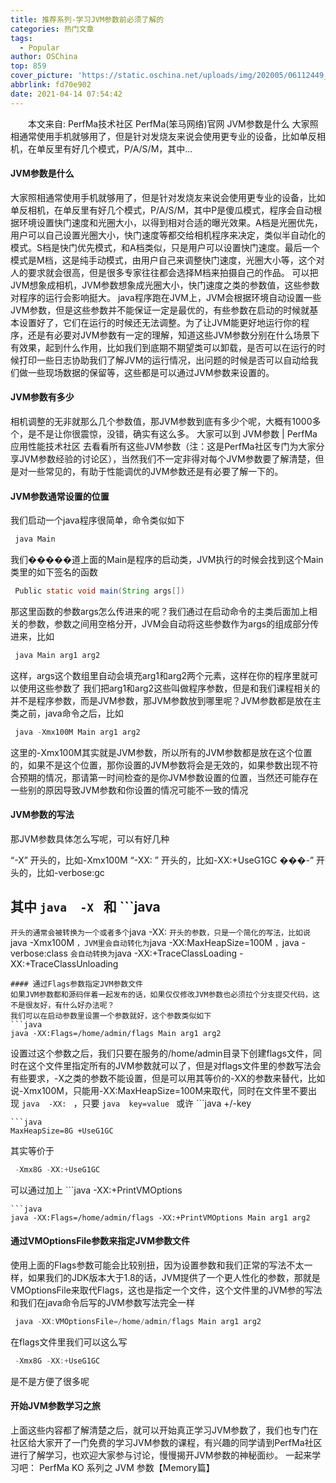 ```yaml
---
title: 推荐系列-学习JVM参数前必须了解的
categories: 热门文章
tags:
  - Popular
author: OSChina
top: 859
cover_picture: 'https://static.oschina.net/uploads/img/202005/06112449_GY46.jpg'
abbrlink: fd70e902
date: 2021-04-14 07:54:42
---
```


&emsp;&emsp;本文来自: PerfMa技术社区 PerfMa(笨马网络)官网 JVM参数是什么 大家照相通常使用手机就够用了，但是针对发烧友来说会使用更专业的设备，比如单反相机，在单反里有好几个模式，P/A/S/M，其中...
<!-- more -->

                                                                                                                                                                                         
#### JVM参数是什么 
大家照相通常使用手机就够用了，但是针对发烧友来说会使用更专业的设备，比如单反相机，在单反里有好几个模式，P/A/S/M，其中P是傻瓜模式，程序会自动根据环境设置快门速度和光圈大小，以得到相对合适的曝光效果。A档是光圈优先，用户可以自己设置光圈大小，快门速度等都交给相机程序来决定，类似半自动化的模式。S档是快门优先模式，和A档类似，只是用户可以设置快门速度。最后一个模式是M档，这是纯手动模式，由用户自己来调整快门速度，光圈大小等，这个对人的要求就会很高，但是很多专家往往都会选择M档来拍摄自己的作品。 
可以把JVM想象成相机，JVM参数想象成光圈大小，快门速度之类的参数值，这些参数对程序的运行会影响挺大。 
java程序跑在JVM上，JVM会根据环境自动设置一些JVM参数，但是这些参数并不能保证一定是最优的，有些参数在启动的时候就基本设置好了，它们在运行的时候还无法调整。为了让JVM能更好地运行你的程序，还是有必要对JVM参数有一定的理解，知道这些JVM参数分别在什么场景下有效果，起到什么作用，比如我们到底期不期望类可以卸载，是否可以在运行的时候打印一些日志协助我们了解JVM的运行情况，出问题的时候是否可以自动给我们做一些现场数据的保留等，这些都是可以通过JVM参数来设置的。 
#### JVM参数有多少 
相机调整的无非就那么几个参数值，那JVM参数到底有多少个呢，大概有1000多个，是不是让你很震惊，没错，确实有这么多。 大家可以到 JVM参数 | PerfMa应用性能技术社区 去看看所有这些JVM参数（注：这是PerfMa社区专门为大家分享JVM参数经验的讨论区），当然我们不一定非得对每个JVM参数要了解清楚，但是对一些常见的，有助于性能调优的JVM参数还是有必要了解一下的。 
 
#### JVM参数通常设置的位置 
我们启动一个java程序很简单，命令类似如下 
 ```java 
  java Main

  ```  
我们�����道上面的Main是程序的启动类，JVM执行的时候会找到这个Main类里的如下签名的函数 
 ```java 
  Public static void main(String args[])

  ```  
那这里函数的参数args怎么传进来的呢？我们通过在启动命令的主类后面加上相关的参数，参数之间用空格分开，JVM会自动将这些参数作为args的组成部分传进来，比如 
 ```java 
  java Main arg1 arg2

  ```  
这样，args这个数组里自动会填充arg1和arg2两个元素，这样在你的程序里就可以使用这些参数了 
我们把arg1和arg2这些叫做程序参数，但是和我们课程相关的并不是程序参数，而是JVM参数，那JVM参数放到哪里呢？JVM参数都是放在主类之前，java命令之后，比如 
 ```java 
  java -Xmx100M Main arg1 arg2

  ```  
这里的-Xmx100M其实就是JVM参数，所以所有的JVM参数都是放在这个位置的，如果不是这个位置，那你设置的JVM参数将会是无效的，如果参数出现不符合预期的情况，那请第一时间检查的是你JVM参数设置的位置，当然还可能存在一些别的原因导致JVM参数和你设置的情况可能不一致的情况 
#### JVM参数的写法 
那JVM参数具体怎么写呢，可以有好几种 
 
 “-X” 开头的，比如-Xmx100M 
 “-XX: ” 开头的，比如-XX:+UseG1GC 
 ���-” 开头的，比如-verbose:gc 
 
其中 ```java 
  -X
  ``` 和 ```java 
  -
  ``` 开头的通常会被转换为一个或者多个 ```java 
  -XX:
  ``` 开头的参数，只是一个简化的写法，比如说 ```java 
  -Xmx100M
  ``` ，JVM里会自动转化为 ```java 
  -XX:MaxHeapSize=100M
  ``` ， ```java 
  -verbose:class
  ``` 会自动转换为 ```java 
  -XX:+TraceClassLoading -XX:+TraceClassUnloading
  ```  
#### 通过Flags参数指定JVM参数文件 
如果JVM参数都和源码伴着一起发布的话，如果仅仅修改JVM参数也必须拉个分支提交代码，这不是很友好，有什么好办法呢？ 
我们可以在启动参数里设置一个参数就好，这个参数类似如下 
 ```java 
  java -XX:Flags=/home/admin/flags Main arg1 arg2

  ```  
设置过这个参数之后，我们只要在服务的/home/admin目录下创建flags文件，同时在这个文件里指定所有的JVM参数就可以了，但是对flags文件里的参数写法会有些要求，-X之类的参数不能设置，但是可以用其等价的-XX的参数来替代，比如说-Xmx100M，只能用-XX:MaxHeapSize=100M来取代，同时在文件里不要出现 ```java 
  -XX:
  ``` ，只要 ```java 
  key=value
  ``` 或许 ```java 
  +/-key
  ``` 就可以了，不同的参数之间用换行或者空格分开即可，比如flags文件的内容如下： 
 ```java 
  MaxHeapSize=8G +UseG1GC

  ```  
其实等价于 
 ```java 
  -Xmx8G -XX:+UseG1GC

  ```  
可以通过加上 ```java 
  -XX:+PrintVMOptions
  ``` 可以打印设置过的JVM参数来验证，比如 
 ```java 
  java -XX:Flags=/home/admin/flags -XX:+PrintVMOptions Main arg1 arg2

  ```  
#### 通过VMOptionsFile参数来指定JVM参数文件 
使用上面的Flags参数可能会比较别扭，因为设置参数和我们正常的写法不太一样，如果我们的JDK版本大于1.8的话，JVM提供了一个更人性化的参数，那就是VMOptionsFile来取代Flags，这也是指定一个文件，这个文件里的JVM参的写法和我们在java命令后写的JVM参数写法完全一样 
 ```java 
  java -XX:VMOptionsFile=/home/admin/flags Main arg1 arg2

  ```  
在flags文件里我们可以这么写 
 ```java 
  -Xmx8G -XX:+UseG1GC

  ```  
是不是方便了很多呢 
#### 开始JVM参数学习之旅 
上面这些内容都了解清楚之后，就可以开始真正学习JVM参数了，我们也专门在社区给大家开了一门免费的学习JVM参数的课程，有兴趣的同学请到PerfMa社区进行了解学习，也欢迎大家参与讨论，慢慢揭开JVM参数的神秘面纱。 
一起来学习吧： PerfMa KO 系列之 JVM 参数【Memory篇】 
 

                                        